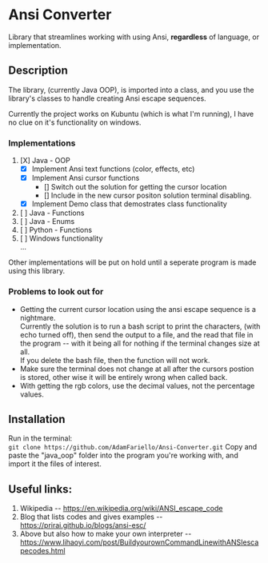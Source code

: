 # Ansi Converter
Library that streamlines working with using Ansi, **regardless** of language, or implementation.

## Description
The library, (currently Java OOP), is imported into a class, and you use the library's classes to handle creating Ansi escape sequences.

Currently the project works on Kubuntu (which is what I'm running), I have no clue on it's functionality on windows.

### Implementations 
1. [X] Java - OOP   
    - [X] Implement Ansi text functions (color, effects, etc)   
    - [X] Implement Ansi cursor functions    
        - [] Switch out the solution for getting the cursor location
        - [] Include in the new cursor positon solution terminal disabling.
    - [X] Implement Demo class that demostrates class functionality   
2. [ ] Java - Functions    
3. [ ] Java - Enums    
4. [ ] Python - Functions   
5. [ ] Windows functionality    
...    

Other implementations will be put on hold until a seperate program is made using this library.

### Problems to look out for
* Getting the current cursor location using the ansi escape sequence is a nightmare.   
Currently the solution is to run a bash script to print the characters, (with echo turned off), then send the output to a file, and the read that file in the program -- with it being all for nothing if the terminal changes size at all.  
If you delete the bash file, then the function will not work.
* Make sure the terminal does not change at all after the cursors postion is stored, other wise it will be entirely wrong when called back.
* With getting the rgb colors, use the decimal values, not the percentage values.

## Installation
Run in the terminal:   
``git clone https://github.com/AdamFariello/Ansi-Converter.git``
Copy and paste the "java_oop" folder into the program you're working with, and import it the files of interest.


## Useful links:
1) Wikipedia -- https://en.wikipedia.org/wiki/ANSI_escape_code   
2) Blog that lists codes and gives examples -- https://prirai.github.io/blogs/ansi-esc/   
3) Above but also how to make your own interpreter -- https://www.lihaoyi.com/post/BuildyourownCommandLinewithANSIescapecodes.html   
